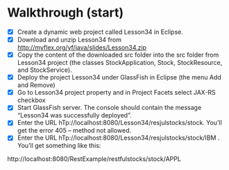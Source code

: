 # Walkthrough	(start)
- [x] Create	a	dynamic	web	project	called	Lesson34	in	Eclipse.
- [x] Download	and	unzip	Lesson34	from	http://myflex.org/yf/java/slides/Lesson34.zip
- [x] Copy	the	content	of	the	downloaded	src	folder	into	the	src	folder	from	Lesson34
  project	(the	classes	StockApplication,	Stock,	StockResource,	and
  StockService).
- [x] Deploy	the	project	Lesson34	under	GlassFish	in	Eclipse	(the	menu	Add	and
  Remove)
- [x] Go	to	Lesson34	project	property	and	in	Project	Facets	select	JAX-RS	checkbox
- [x] Start	GlassFish	server.	The	console	should	contain	the	message	“Lesson34	was
  successfully	deployed”.
- [x] Enter	the	URL	hTp://localhost:8080/Lesson34/resjulstocks/stock.	You’ll	get	the
      error	405	–	method	not	allowed.
- [x] Enter	the	URL	hTp://localhost:8080/Lesson34/resjulstocks/stock/IBM	.	You’ll	get
      something	like	this:

http://localhost:8080/RestExample/restfulstocks/stock/APPL